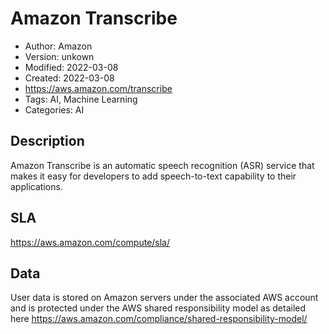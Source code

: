 # Amazon Transcribe

* Author: Amazon
* Version: unkown
* Modified: 2022-03-08
* Created: 2022-03-08
* <https://aws.amazon.com/transcribe>
* Tags: AI, Machine Learning
* Categories: AI

## Description

Amazon Transcribe is an automatic speech recognition (ASR) service that makes it easy for developers to add speech-to-text capability to their applications.

## SLA

https://aws.amazon.com/compute/sla/

## Data

User data is stored on Amazon servers under the associated AWS account and is protected under the AWS shared responsibility model as detailed here https://aws.amazon.com/compliance/shared-responsibility-model/
